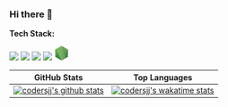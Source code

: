 ### Hi there 👋

<!--
**codersjj/codersjj** is a ✨ _special_ ✨ repository because its `README.md` (this file) appears on your GitHub profile.

Here are some ideas to get you started:

- 🔭 I’m currently working on ...
- 🌱 I’m currently learning ...
- 👯 I’m looking to collaborate on ...
- 🤔 I’m looking for help with ...
- 💬 Ask me about ...
- 📫 How to reach me: ...
- 😄 Pronouns: ...
- ⚡ Fun fact: ...
-->

**Tech Stack:**

<code><a href="https://tc39.es/"><img width="26" src="https://cdn.jsdelivr.net/gh/devicons/devicon/icons/javascript/javascript-original.svg"></a></code>
<code><a href="https://www.typescriptlang.org/"><img width="26" src="https://cdn.jsdelivr.net/gh/devicons/devicon/icons/typescript/typescript-original.svg"></a></code>
<code><a href="https://vuejs.org/"><img width="26" src="https://cdn.jsdelivr.net/gh/devicons/devicon/icons/vuejs/vuejs-original.svg"></a></code>
<code><a href="https://react.dev/"><img width="26" src="https://cdn.jsdelivr.net/gh/devicons/devicon/icons/react/react-original.svg"></a></code>
<code><a href="https://nodejs.org"><img width="26" src="https://raw.githubusercontent.com/github/explore/80688e429a7d4ef2fca1e82350fe8e3517d3494d/topics/nodejs/nodejs.png"></a></code>

<!--
[![@codersjj Astro contributions](https://astro.badg.es/v1/contributor/codersjj.svg)](https://astro.badg.es/v1/contributor/codersjj/)
-->

| GitHub Stats | Top Languages |
|:---:|:---:|
| [![codersjj's github stats](https://github-readme-stats.vercel.app/api?username=codersjj\&hide=stars\&show=discussions_started\&show_icons=false)](https://github.com/anuraghazra/github-readme-stats) | [![codersjj's wakatime stats](https://github-readme-stats.vercel.app/api/wakatime?username=Shane\&layout=default&langs_count=5)](https://github.com/anuraghazra/github-readme-stats) |

<!-- 
<picture>
  <source media="(prefers-color-scheme: dark)" srcset="https://raw.githubusercontent.com/codersjj/codersjj/output/github-contribution-grid-snake-dark.svg">
  <source media="(prefers-color-scheme: light)" srcset="https://raw.githubusercontent.com/codersjj/codersjj/output/github-contribution-grid-snake.svg">
  <img alt="github contribution grid snake animation" src="https://raw.githubusercontent.com/codersjj/codersjj/output/github-contribution-grid-snake.svg">
</picture>
-->
